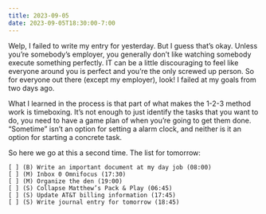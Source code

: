 ```yaml
---
title: 2023-09-05
date: 2023-09-05T18:30:00-7:00
---
```


Welp, I failed to write my entry for yesterday. But I guess that’s okay. Unless you’re somebody’s employer, you generally don’t like watching somebody execute something perfectly. IT can be a little discouraging to feel like everyone around you is perfect and you’re the only screwed up person. So for everyone out there (except my employer), look! I failed at my goals from two days ago.

What I learned in the process is that part of what makes the 1-2-3 method work is timeboxing. It’s not enough to just identify the tasks that you want to do, you need to have a game plan of when you’re going to get them done. “Sometime” isn’t an option for setting a alarm clock, and neither is it an option for starting a concrete task.

So here we go at this a second time. The list for tomorrow:

```
[ ] (B) Write an important document at my day job (08:00)
[ ] (M) Inbox 0 Omnifocus (17:30)
[ ] (M) Organize the den (19:00)
[ ] (S) Collapse Matthew’s Pack & Play (06:45)
[ ] (S) Update AT&T billing information (17:45)
[ ] (S) Write journal entry for tomorrow (18:45)
```